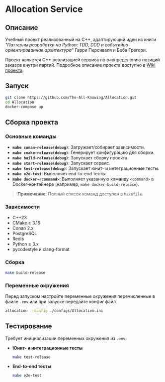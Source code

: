 # Allocation Service

## Описание
Учебный проект реализованный на C++, адаптирующий идеи из книги *"Паттерны разработки на Python: TDD, DDD и событийно-ориентированная архитектура"* Гарри Персиваля и Боба Грегори. 

Проект является С++ реализацией сервиса по распределению позиций заказов внутри партий. Подробное описание проекта доступно в [Wiki проекта](https://github.com/The-All-Knowing/Allocation/wiki).

## Запуск
   ```bash
   git clone https://github.com/The-All-Knowing/Allocation.git
   cd Allocation
   docker-compose up
   ```

## Сборка проекта
### Основные команды 
- **`make conan-release(debug)`**: Загружает/собирает зависимости.
- **`make cmake-release(debug)`**: Генерирует конфигурацию для сборки.
- **`make build-release(debug)`**: Запускает сборку проекта.
- **`make start-release(debug)`**: Запускает сервис.
- **`make test-release(debug)`**: Запускает юнит- и интеграционные тесты.
- **`make e2e-test`**: Выполняет end-to-end тесты.
- **`make docker-<command>`**: Выполняет указанную команду `<command>` в Docker-контейнере (например, `make docker-build-release`).

> **Примечание**: Полный список команд доступен в `Makefile`.

### Зависимости
- C++23
- CMake ≥ 3.16
- Conan 2.x
- PostgreSQL
- Redis
- Python ≥ 3.x
- pycodestyle и clang-format

### Сборка
```bash
make build-release
```

### Переменные окружения
Перед запуском настройте переменные окружения перечисленные в файле `.env` или при запуске передайте конфиг файл.
 
```bash
allocation --config ./configs/Allocation.ini
```

## Тестирование
Требует инициализации переменных окружения из `.env`.

- **Юнит- и интеграционные тесты**
  ```bash
  make test-release
  ```

- **End-to-end тесты**
  ```bash
  make e2e-test
  ```


